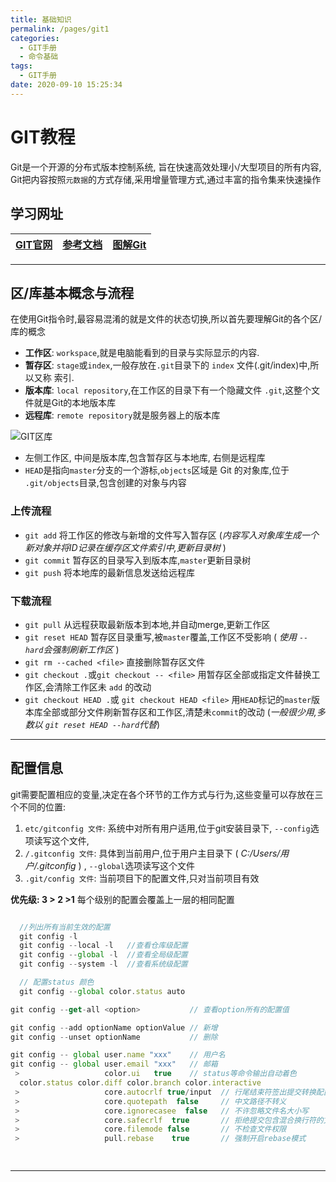 ```yaml
---
title: 基础知识
permalink: /pages/git1
categories: 
  - GIT手册
  - 命令基础
tags: 
  - GIT手册
date: 2020-09-10 15:25:34
---
```


# GIT教程  

Git是一个开源的分布式版本控制系统, 旨在快速高效处理小/大型项目的所有内容, Git把内容按照`元数据`的方式存储,采用增量管理方式,通过丰富的指令集来快速操作

## 学习网址

 | [GIT官网](https://git-scm.com/) | [参考文档](https://git-scm.com/docs/git) | [图解Git](https://www.runoob.com/w3cnote/git-graphical.html) |
 | ------------------------------- | ---------------------------------------- | ------------------------------------------------------------ |







---

## 区/库基本概念与流程

在使用Git指令时,最容易混淆的就是文件的状态切换,所以首先要理解Git的各个区/库的概念

- **工作区**: `workspace`,就是电脑能看到的目录与实际显示的内容.
- **暂存区**: `stage`或`index`,一般存放在`.git`目录下的 `index` 文件(.git/index)中,所以又称 索引.
- **版本库**: `local repository`,在工作区的目录下有一个隐藏文件 `.git`,这整个文件就是Git的本地版本库
- **远程库**: `remote repository`就是服务器上的版本库

![GIT区库](https://cdn.jsdelivr.net/gh/CrazyHuan/ImageBank@image/blog/20200910172859.png)

- 左侧工作区, 中间是版本库,包含暂存区与本地库, 右侧是远程库
- `HEAD`是指向`master`分支的一个游标,`objects`区域是 Git 的对象库,位于 `.git/objects`目录,包含创建的对象与内容
  
### 上传流程
  - `git add` 将工作区的修改与新增的文件写入暂存区 (_内容写入对象库生成一个新对象并将ID记录在缓存区文件索引中,更新目录树_ )
  - `git commit` 暂存区的目录写入到版本库,`master`更新目录树
  - `git push` 将本地库的最新信息发送给远程库

### 下载流程
  - `git pull` 从远程获取最新版本到本地,并自动merge,更新工作区
  - `git reset HEAD` 暂存区目录重写,被`master`覆盖,工作区不受影响 ( _使用 `--hard`会强制刷新工作区_ )
  - `git rm --cached <file>` 直接删除暂存区文件
  - `git checkout .`或`git checkout -- <file>` 用暂存区全部或指定文件替换工作区,会清除工作区未 `add` 的改动
  - `git checkout HEAD .`或 `git checkout HEAD <file>` 用`HEAD`标记的`master`版本库全部或部分文件刷新暂存区和工作区,清楚未`commit`的改动 (_一般很少用,多数以 `git reset HEAD --hard`代替_)

---

## 配置信息

git需要配置相应的变量,决定在各个环节的工作方式与行为,这些变量可以存放在三个不同的位置:

1. `etc/gitconfig 文件`: 系统中对所有用户适用,位于git安装目录下, `--config`选项读写这个文件,
2. `/.gitconfig 文件`: 具体到当前用户,位于用户主目录下 ( _C:/Users/用户/.gitconfig_ ) , `--global`选项读写这个文件
3. `.git/config 文件`: 当前项目下的配置文件,只对当前项目有效

**优先级: 3 > 2 >1** 每个级别的配置会覆盖上一层的相同配置

``` js

  //列出所有当前生效的配置
  git config -l           
  git config --local -l   //查看仓库级配置
  git config --global -l  //查看全局级配置
  git config --system -l  //查看系统级配置

  // 配置status 颜色
  git config --global color.status auto

```

``` js
git config --get-all <option>           // 查看option所有的配置值

git config --add optionName optionValue // 新增
git config --unset optionName           // 删除

git config -- global user.name "xxx"    // 用户名  
git config -- global user.email "xxx"   // 邮箱
 >                   color.ui   true    // status等命令输出自动着色
  color.status color.diff color.branch color.interactive 
 >                   core.autocrlf true/input  // 行尾结束符签出提交转换配置  
 >                   core.quotepath  false     // 中文路径不转义     
 >                   core.ignorecasee  false   // 不许忽略文件名大小写
 >                   core.safecrlf  true       // 拒绝提交包含混合换行符的文件
 >                   core.filemode false       // 不检查文件权限
 >                   pull.rebase    true       // 强制开启rebase模式   

                
```


---
